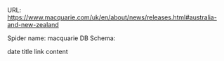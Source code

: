 URL: https://www.macquarie.com/uk/en/about/news/releases.html#australia-and-new-zealand

Spider name: macquarie
DB Schema:

date
title
link
content
